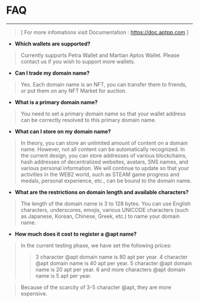 # FAQ
- - -

> [ For more infomations visit Documentation : <https://doc.aptpp.com> ]

* **Which wallets are supported?**
> Currently supports Petra Wallet and Martian Aptos Wallet. Please contact us if you wish to support more wallets.

* **Can I trade my domain name?**
> Yes. Each domain name is an NFT, you can transfer them to friends, or put them on any NFT Market for auction.

* **What is a primary domain name?**
> You need to set a primary domain name so that your wallet address can be correctly resolved to this primary domain name.

* **What can I store on my domain name?**
> In theory, you can store an unlimited amount of content on a domain name. However, not all content can be automatically recognized. In the current design, you can store addresses of various blockchains, hash addresses of decentralized websites, avatars, SNS names, and various personal information. We will continue to update so that your activities in the WEB2 world, such as STEAM game progress and medals, personal experience, etc., can be bound to the domain name.

* **What are the restrictions on domain length and available characters?**
> The length of the domain name is 3 to 128 bytes. You can use English characters, underscores, emojis, various UNICODE characters (such as Japanese, Korean, Chinese, Greek, etc.) to name your domain name.

* **How ​​much does it cost to register a @apt name?**
> In the current testing phase, we have set the following prices:
>> 3 character @apt domain name is 80 apt per year.
>> 4 character @apt domain name is 40 apt per year.
>> 5 character @apt domain name is 20 apt per year.
>> 6 and more characters @apt domain name is 5 apt per year.

> Because of the scarcity of 3-5 character @apt, they are more expensive.